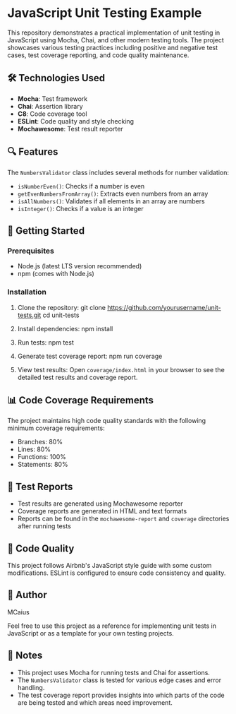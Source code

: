 
# JavaScript Unit Testing Example

This repository demonstrates a practical implementation of unit testing in JavaScript using Mocha, Chai, and other modern testing tools. The project showcases various testing practices including positive and negative test cases, test coverage reporting, and code quality maintenance.

## 🛠 Technologies Used

- **Mocha**: Test framework
- **Chai**: Assertion library
- **C8**: Code coverage tool
- **ESLint**: Code quality and style checking
- **Mochawesome**: Test result reporter


## 🔍 Features

The `NumbersValidator` class includes several methods for number validation:

- `isNumberEven()`: Checks if a number is even
- `getEvenNumbersFromArray()`: Extracts even numbers from an array
- `isAllNumbers()`: Validates if all elements in an array are numbers
- `isInteger()`: Checks if a value is an integer

## 🚀 Getting Started

### Prerequisites

- Node.js (latest LTS version recommended)
- npm (comes with Node.js)

### Installation

1. Clone the repository:
git clone https://github.com/yourusername/unit-tests.git
cd unit-tests

2. Install dependencies:
npm install

3. Run tests:
npm test

4. Generate test coverage report:
npm run coverage

5. View test results:
Open `coverage/index.html` in your browser to see the detailed test results and coverage report.


## 📊 Code Coverage Requirements

The project maintains high code quality standards with the following minimum coverage requirements:

- Branches: 80%
- Lines: 80%
- Functions: 100%
- Statements: 80%

## 📝 Test Reports

- Test results are generated using Mochawesome reporter
- Coverage reports are generated in HTML and text formats
- Reports can be found in the `mochawesome-report` and `coverage` directories after running tests

## 🔧 Code Quality

This project follows Airbnb's JavaScript style guide with some custom modifications. ESLint is configured to ensure code consistency and quality.



## 👤 Author
MCaius

Feel free to use this project as a reference for implementing unit tests in JavaScript or as a template for your own testing projects.

## 📝 Notes

- This project uses Mocha for running tests and Chai for assertions.
- The `NumbersValidator` class is tested for various edge cases and error handling.
- The test coverage report provides insights into which parts of the code are being tested and which areas need improvement.
